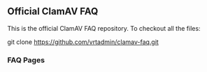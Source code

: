 ## Official ClamAV FAQ ##

This is the official ClamAV FAQ repository. To checkout all the files:

 git clone https://github.com/vrtadmin/clamav-faq.git

### FAQ Pages ###

[link]: https://github.com/vrtadmin/clamav-faq/blob/master/faq/faq-cvd.md "FAQ - CVD"

